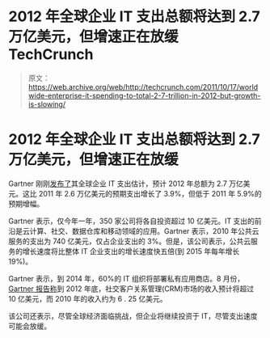 # 2012 年全球企业 IT 支出总额将达到 2.7 万亿美元，但增速正在放缓 TechCrunch

> 原文：<https://web.archive.org/web/http://techcrunch.com/2011/10/17/worldwide-enterprise-it-spending-to-total-2-7-trillion-in-2012-but-growth-is-slowing/>

# 2012 年全球企业 IT 支出总额将达到 2.7 万亿美元，但增速正在放缓

Gartner 刚刚[发布了](https://web.archive.org/web/20230205002711/http://www.businesswire.com/news/home/20111017006470/en/Gartner-Worldwide-Enterprise-Spending-Reach-2.7-Trillion)其全球企业 IT 支出估计，预计 2012 年总额为 2.7 万亿美元。这比 2011 年 2.6 万亿美元的预期支出增长了 3.9%，但低于 2011 年 5.9%的预期增幅。

Gartner 表示，仅今年一年，350 家公司将各自投资超过 10 亿美元。IT 支出的前沿是云计算、社交、数据仓库和移动领域的应用。Gartner 表示，2010 年公共云服务的支出为 740 亿美元，仅占企业支出的 3%。但是，该公司表示，公共云服务的增长速度将比整体 IT 企业支出的增长速度快五倍(到 2015 年每年增长 19%)。

Gartner 表示，到 2014 年，60%的 IT 组织将部署私有应用商店。8 月份， [Gartner 报告称](https://web.archive.org/web/20230205002711/https://techcrunch.com/2011/08/30/gartner-social-crm-market-will-reach-1b-in-revenue-by-2012/)到 2012 年底，社交客户关系管理(CRM)市场的收入预计将超过 10 亿美元，而 2010 年的收入约为 6 . 25 亿美元。

该公司还表示，尽管全球经济面临挑战，但企业将继续投资于 IT，尽管支出速度可能会放缓。